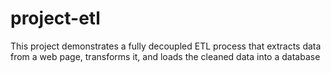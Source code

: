 # project-etl
This project demonstrates a fully decoupled ETL process that extracts data from a web page, transforms it, and loads the cleaned data into a database

